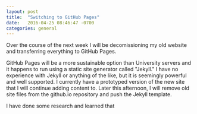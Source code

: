 ```yaml
---
layout: post
title:  "Switching to GitHub Pages"
date:   2016-04-25 08:46:47 -0700
categories: general
---
```


Over the course of the next week I will be decomissioning my old website and
transferring everything to GitHub Pages. 

GitHub Pages will be a more sustainable option than University servers and it
happens to run using a static site generator called "Jekyll." I have no
experience with Jekyll or anything of the like, but it is seemingly powerful
and well supported. I currently have a prototyped version of the new site that
I will continue adding content to. Later this afternoon, I will remove old site 
files from the github.io repository and push the Jekyll template. 

I have done some research and learned that 
